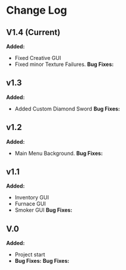 # Change Log

## V1.4 (Current)
**Added:**
- Fixed Creative GUI
- Fixed minor Texture Failures.
**Bug Fixes:**
## v1.3
**Added:**
- Added Custom Diamond Sword
**Bug Fixes:**
## v1.2
**Added:**
- Main Menu Background.
**Bug Fixes:**

## v1.1
**Added:**
- Inventory GUI
- Furnace GUI
- Smoker GUI
**Bug Fixes:**
## V.0
**Added:**
- Project start
- **Bug Fixes:**
**Bug Fixes:**

